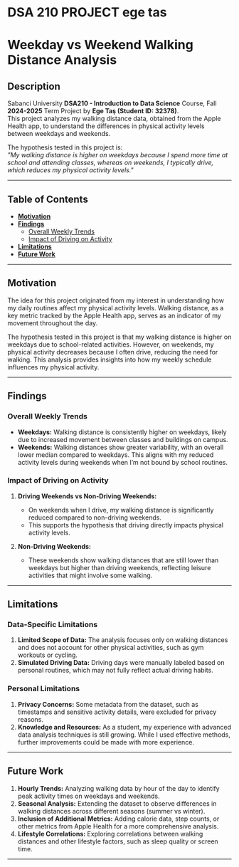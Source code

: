 # DSA 210 PROJECT ege tas

# **Weekday vs Weekend Walking Distance Analysis**

## **Description**

Sabanci University **DSA210 - Introduction to Data Science** Course, Fall **2024-2025** Term Project by **Ege Taş (Student ID: 32378)**.  
This project analyzes my walking distance data, obtained from the Apple Health app, to understand the differences in physical activity levels between weekdays and weekends.

The hypothesis tested in this project is:  
*"My walking distance is higher on weekdays because I spend more time at school and attending classes, whereas on weekends, I typically drive, which reduces my physical activity levels."*



---

## **Table of Contents**
- **[Motivation](#motivation)**  
- **[Findings](#findings)**  
  - [Overall Weekly Trends](#overall-weekly-trends)  
  - [Impact of Driving on Activity](#impact-of-driving-on-activity)  
- **[Limitations](#limitations)**  
- **[Future Work](#future-work)**  

---

## **Motivation**

The idea for this project originated from my interest in understanding how my daily routines affect my physical activity levels. Walking distance, as a key metric tracked by the Apple Health app, serves as an indicator of my movement throughout the day.

The hypothesis tested in this project is that my walking distance is higher on weekdays due to school-related activities. However, on weekends, my physical activity decreases because I often drive, reducing the need for walking. This analysis provides insights into how my weekly schedule influences my physical activity.

---

## **Findings**

### **Overall Weekly Trends**
- **Weekdays:** Walking distance is consistently higher on weekdays, likely due to increased movement between classes and buildings on campus.  
- **Weekends:** Walking distances show greater variability, with an overall lower median compared to weekdays. This aligns with my reduced activity levels during weekends when I’m not bound by school routines.

### **Impact of Driving on Activity**
1. **Driving Weekends vs Non-Driving Weekends:**  
   - On weekends when I drive, my walking distance is significantly reduced compared to non-driving weekends.
   - This supports the hypothesis that driving directly impacts physical activity levels.  

2. **Non-Driving Weekends:**  
   - These weekends show walking distances that are still lower than weekdays but higher than driving weekends, reflecting leisure activities that might involve some walking.

---

## **Limitations**

### **Data-Specific Limitations**
1. **Limited Scope of Data:** The analysis focuses only on walking distances and does not account for other physical activities, such as gym workouts or cycling.  
2. **Simulated Driving Data:** Driving days were manually labeled based on personal routines, which may not fully reflect actual driving habits.

### **Personal Limitations**
1. **Privacy Concerns:** Some metadata from the dataset, such as timestamps and sensitive activity details, were excluded for privacy reasons.  
2. **Knowledge and Resources:** As a student, my experience with advanced data analysis techniques is still growing. While I used effective methods, further improvements could be made with more experience.

---

## **Future Work**

1. **Hourly Trends:** Analyzing walking data by hour of the day to identify peak activity times on weekdays and weekends.  
2. **Seasonal Analysis:** Extending the dataset to observe differences in walking distances across different seasons (summer vs winter).  
3. **Inclusion of Additional Metrics:** Adding calorie data, step counts, or other metrics from Apple Health for a more comprehensive analysis.  
4. **Lifestyle Correlations:** Exploring correlations between walking distances and other lifestyle factors, such as sleep quality or screen time.  

---



